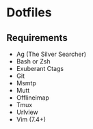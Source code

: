# Dotfiles

## Requirements

- Ag (The Silver Searcher)
- Bash or Zsh
- Exuberant Ctags
- Git
- Msmtp
- Mutt
- Offlineimap
- Tmux
- Urlview
- Vim (7.4+)
